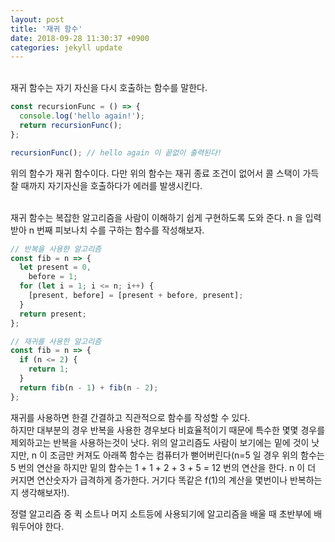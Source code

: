 ```yaml
---
layout: post
title: '재귀 함수'
date: 2018-09-28 11:30:37 +0900
categories: jekyll update
---
```


<br>
재귀 함수는 자기 자신을 다시 호출하는 함수를 말한다.

```javascript
const recursionFunc = () => {
  console.log('hello again!');
  return recursionFunc();
};

recursionFunc(); // hello again 이 끝없이 출력된다!
```

위의 함수가 재귀 함수이다. 다만 위의 함수는 재귀 종료 조건이 없어서 콜 스택이 가득 찰 때까지 자기자신을 호출하다가 에러를 발생시킨다.<br><br>

재귀 함수는 복잡한 알고리즘을 사람이 이해하기 쉽게 구현하도록 도와 준다. n 을 입력받아 n 번째 피보나치 수를 구하는 함수를 작성해보자.

```javascript
// 반복을 사용한 알고리즘
const fib = n => {
  let present = 0,
    before = 1;
  for (let i = 1; i <= n; i++) {
    [present, before] = [present + before, present];
  }
  return present;
};
```

```javascript
// 재귀를 사용한 알고리즘
const fib = n => {
  if (n <= 2) {
    return 1;
  }
  return fib(n - 1) + fib(n - 2);
};
```

재귀를 사용하면 한결 간결하고 직관적으로 함수를 작성할 수 있다. <br>
하지만 대부분의 경우 반복을 사용한 경우보다 비효율적이기 때문에 특수한 몇몇 경우를 제외하고는 반복을 사용하는것이 낫다. 위의 알고리즘도 사람이 보기에는 밑에 것이 낫지만, n 이 조금만 커져도 아래쪽 함수는 컴퓨터가 뻗어버린다(n=5 일 경우 위의 함수는 5 번의 연산을 하지만 밑의 함수는 1 + 1 + 2 + 3 + 5 = 12 번의 연산을 한다. n 이 더 커지면 연산숫자가 급격하게 증가한다. 거기다 똑같은 f(1)의 계산을 몇번이나 반복하는지 생각해보자!).<br>

정렬 알고리즘 중 퀵 소트나 머지 소트등에 사용되기에 알고리즘을 배울 때 초반부에 배워두어야 한다.
